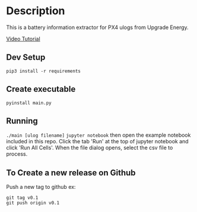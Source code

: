# Description
This is a battery information extractor for PX4 ulogs from Upgrade Energy.

[Video Tutorial](https://www.loom.com/share/91bb4783c519403d9d6433d518417fd9)

## Dev Setup
`pip3 install -r requirements`

## Create executable
`pyinstall main.py`

## Running
`./main [ulog filename]`
`jupyter notebook` then open the example notebook included in this repo. Click the tab 'Run' at the top of jupyter notebook and click 'Run All Cells'. When the file dialog opens, select the csv file to process.

## To Create a new release on Github
Push a new tag to github
ex:
```
git tag v0.1
git push origin v0.1
```
